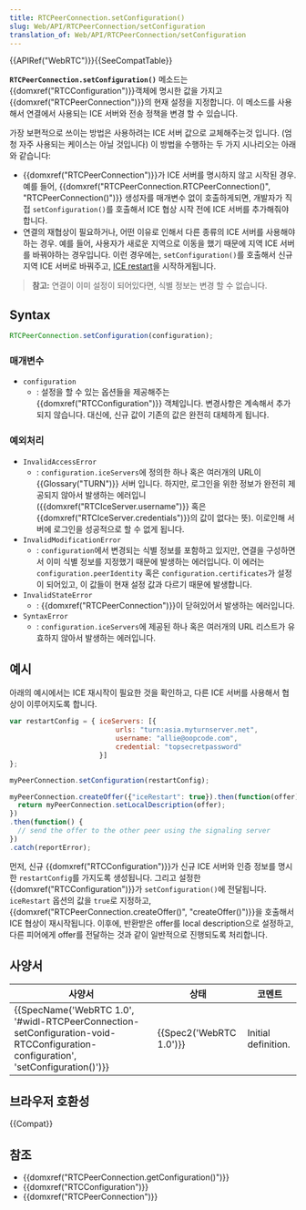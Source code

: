 ```yaml
---
title: RTCPeerConnection.setConfiguration()
slug: Web/API/RTCPeerConnection/setConfiguration
translation_of: Web/API/RTCPeerConnection/setConfiguration
---
```

{{APIRef("WebRTC")}}{{SeeCompatTable}}

**`RTCPeerConnection.setConfiguration()`** 메소드는 {{domxref("RTCConfiguration")}}객체에 명시한 값을 가지고 {{domxref("RTCPeerConnection")}}의 현재 설정을 지정합니다. 이 메소드를 사용해서 연결에서 사용되는 ICE 서버와 전송 정책을 변경 할 수 있습니다.

가장 보편적으로 쓰이는 방법은 사용하려는 ICE 서버 값으로 교체해주는것 입니다. (엄청 자주 사용되는 케이스는 아닐 것입니다) 이 방법을 수행하는 두 가지 시나리오는 아래와 같습니다:

- {{domxref("RTCPeerConnection")}}가 ICE 서버를 명시하지 않고 시작된 경우. 예를 들어, {{domxref("RTCPeerConnection.RTCPeerConnection()", "RTCPeerConnection()")}} 생성자를 매개변수 없이 호출하게되면, 개발자가 직접 `setConfiguration()`를 호출해서 ICE 협상 시작 전에 ICE 서버를 추가해줘야 합니다.
- 연결의 재협상이 필요하거나, 어떤 이유로 인해서 다른 종류의 ICE 서버를 사용해야하는 경우. 예를 들어, 사용자가 새로운 지역으로 이동을 했기 때문에 지역 ICE 서버를 바꿔야하는 경우입니다. 이런 경우에는, `setConfiguration()`를 호출해서 신규 지역 ICE 서버로 바꿔주고, [ICE restart](/ko/docs/Web/API/WebRTC_API/Session_lifetime#ICE_restart)을 시작하게됩니다.

> **참고:** 연결이 이미 설정이 되어있다면, 식별 정보는 변경 할 수 없습니다.

## Syntax

```js
RTCPeerConnection.setConfiguration(configuration);
```

### 매개변수

- `configuration`
  - : 설정을 할 수 있는 옵션들을 제공해주는 {{domxref("RTCConfiguration")}} 객체입니다. 변경사항은 계속해서 추가되지 않습니다. 대신에, 신규 값이 기존의 값은 완전히 대체하게 됩니다.

### 예외처리

- `InvalidAccessError`
  - : `configuration.iceServers`에 정의한 하나 혹은 여러개의 URL이 {{Glossary("TURN")}} 서버 입니다. 하지만, 로그인을 위한 정보가 완전히 제공되지 않아서 발생하는 에러입니 ({{domxref("RTCIceServer.username")}} 혹은 {{domxref("RTCIceServer.credentials")}}의 값이 없다는 뜻). 이로인해 서버에 로그인을 성공적으로 할 수 없게 됩니다.
- `InvalidModificationError`
  - : `configuration`에서 변경되는 식별 정보를 포함하고 있지만, 연결을 구성하면서 이미 식별 정보를 지정했기 때문에 발생하는 에러입니다. 이 에러는 `configuration.peerIdentity` 혹은 `configuration.certificates`가 설정이 되어있고, 이 값들이 현재 설정 값과 다르기 때문에 발생합니다.
- `InvalidStateError`
  - : {{domxref("RTCPeerConnection")}}이 닫혀있어서 발생하는 에러입니다.
- `SyntaxError`
  - : `configuration.iceServers`에 제공된 하나 혹은 여러개의 URL 리스트가 유효하지 않아서 발생하는 에러입니다.

## 예시

아래의 예시에서는 ICE 재시작이 필요한 것을 확인하고, 다른 ICE 서버를 사용해서 협상이 이루어지도록 합니다.

```js
var restartConfig = { iceServers: [{
                          urls: "turn:asia.myturnserver.net",
                          username: "allie@oopcode.com",
                          credential: "topsecretpassword"
                      }]
};

myPeerConnection.setConfiguration(restartConfig);

myPeerConnection.createOffer({"iceRestart": true}).then(function(offer) {
  return myPeerConnection.setLocalDescription(offer);
})
.then(function() {
  // send the offer to the other peer using the signaling server
})
.catch(reportError);
```

먼저, 신규 {{domxref("RTCConfiguration")}}가 신규 ICE 서버와 인증 정보를 명시한 `restartConfig`를 가지도록 생성됩니다. 그리고 설정한 {{domxref("RTCConfiguration")}}가 `setConfiguration()`에 전달됩니다. `iceRestart` 옵션의 값을 `true`로 지정하고, {{domxref("RTCPeerConnection.createOffer()", "createOffer()")}}을 호출해서 ICE 협상이 재시작됩니다. 이후에, 반환받은 offer를 local description으로 설정하고, 다른 피어에게 offer를 전달하는 것과 같이 일반적으로 진행되도록 처리합니다.

## 사양서

| 사양서                                                                                                                                                                       | 상태                             | 코멘트              |
| ---------------------------------------------------------------------------------------------------------------------------------------------------------------------------- | -------------------------------- | ------------------- |
| {{SpecName('WebRTC 1.0', '#widl-RTCPeerConnection-setConfiguration-void-RTCConfiguration-configuration', 'setConfiguration()')}} | {{Spec2('WebRTC 1.0')}} | Initial definition. |

## 브라우저 호환성

{{Compat}}

## 참조

- {{domxref("RTCPeerConnection.getConfiguration()")}}
- {{domxref("RTCConfiguration")}}
- {{domxref("RTCPeerConnection")}}
